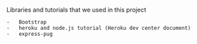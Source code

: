 Libraries and tutorials that we used in this project

    -   Bootstrap 
    -   heroku and node.js tutorial (Heroku dev center document)
    -   express-pug
